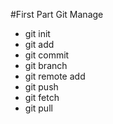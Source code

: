#First Part Git Manage
- git init
- git add
- git commit
- git branch
- git remote add
- git push
- git fetch
- git pull
